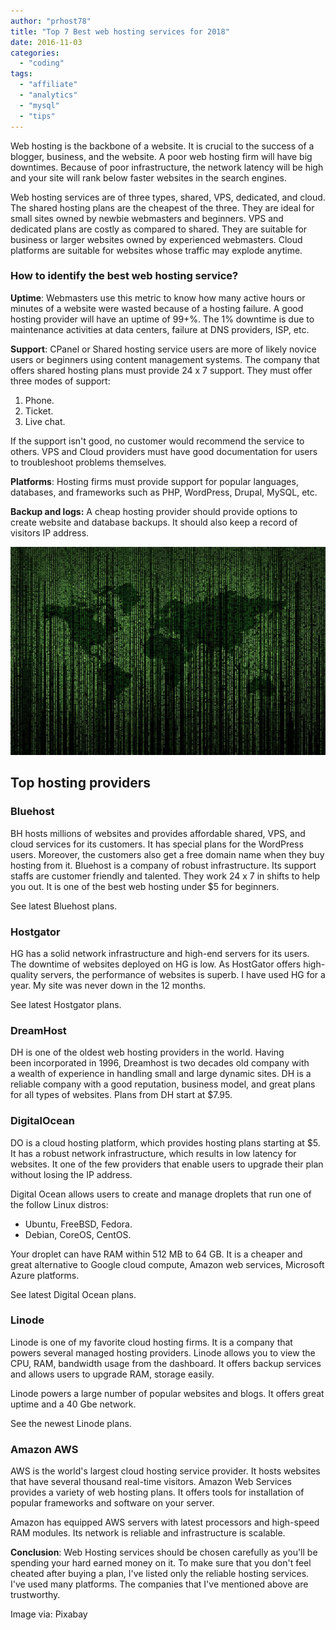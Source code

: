 ```yaml
---
author: "prhost78"
title: "Top 7 Best web hosting services for 2018"
date: 2016-11-03
categories: 
  - "coding"
tags: 
  - "affiliate"
  - "analytics"
  - "mysql"
  - "tips"
---
```


Web hosting is the backbone of a website. It is crucial to the success of a blogger, business, and the website. A poor web hosting firm will have big downtimes. Because of poor infrastructure, the network latency will be high and your site will rank below faster websites in the search engines.

Web hosting services are of three types, shared, VPS, dedicated, and cloud. The shared hosting plans are the cheapest of the three. They are ideal for small sites owned by newbie webmasters and beginners. VPS and dedicated plans are costly as compared to shared. They are suitable for business or larger websites owned by experienced webmasters. Cloud platforms are suitable for websites whose traffic may explode anytime.

### How to identify the best web hosting service?

**Uptime**: Webmasters use this metric to know how many active hours or minutes of a website were wasted because of a hosting failure. A good hosting provider will have an uptime of 99+%. The 1% downtime is due to maintenance activities at data centers, failure at DNS providers, ISP, etc.

**Support**: CPanel or Shared hosting service users are more of likely novice users or beginners using content management systems. The company that offers shared hosting plans must provide 24 x 7 support. They must offer three modes of support:

1. Phone.
2. Ticket.
3. Live chat.

If the support isn't good, no customer would recommend the service to others. VPS and Cloud providers must have good documentation for users to troubleshoot problems themselves.

**Platforms**: Hosting firms must provide support for popular languages, databases, and frameworks such as PHP, WordPress, Drupal, MySQL, etc.

**Backup and logs:** A cheap hosting provider should provide options to create website and database backups. It should also keep a record of visitors IP address.

![best web hosting services providers for 2016](images/best-web-hosting-1-1.jpg)

## Top hosting providers

### Bluehost

BH hosts millions of websites and provides affordable shared, VPS, and cloud services for its customers. It has special plans for the WordPress users. Moreover, the customers also get a free domain name when they buy hosting from it. Bluehost is a company of robust infrastructure. Its support staffs are customer friendly and talented. They work 24 x 7 in shifts to help you out. It is one of the best web hosting under $5 for beginners.

See latest Bluehost plans.

### Hostgator

HG has a solid network infrastructure and high-end servers for its users. The downtime of websites deployed on HG is low. As HostGator offers high-quality servers, the performance of websites is superb. I have used HG for a year. My site was never down in the 12 months.

See latest Hostgator plans.

### DreamHost

DH is one of the oldest web hosting providers in the world. Having been incorporated in 1996, Dreamhost is two decades old company with a wealth of experience in handling small and large dynamic sites. DH is a reliable company with a good reputation, business model, and great plans for all types of websites. Plans from DH start at $7.95.

### DigitalOcean

DO is a cloud hosting platform, which provides hosting plans starting at $5. It has a robust network infrastructure, which results in low latency for websites. It one of the few providers that enable users to upgrade their plan without losing the IP address.

Digital Ocean allows users to create and manage droplets that run one of the follow Linux distros:

- Ubuntu, FreeBSD, Fedora.
- Debian, CoreOS, CentOS.

Your droplet can have RAM within 512 MB to 64 GB. It is a cheaper and great alternative to Google cloud compute, Amazon web services, Microsoft Azure platforms.

See latest Digital Ocean plans.

### Linode

Linode is one of my favorite cloud hosting firms. It is a company that powers several managed hosting providers. Linode allows you to view the CPU, RAM, bandwidth usage from the dashboard. It offers backup services and allows users to upgrade RAM, storage easily.

Linode powers a large number of popular websites and blogs. It offers great uptime and a 40 Gbe network.

See the newest Linode plans.

### Amazon AWS

AWS is the world's largest cloud hosting service provider. It hosts websites that have several thousand real-time visitors. Amazon Web Services provides a variety of web hosting plans. It offers tools for installation of popular frameworks and software on your server.

Amazon has equipped AWS servers with latest processors and high-speed RAM modules. Its network is reliable and infrastructure is scalable.

**Conclusion**: Web Hosting services should be chosen carefully as you'll be spending your hard earned money on it. To make sure that you don't feel cheated after buying a plan, I've listed only the reliable hosting services. I've used many platforms. The companies that I've mentioned above are trustworthy.

Image via: Pixabay
